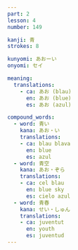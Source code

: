 ```yaml
---
part: 2
lesson: 4
number: 149

kanji: 青
strokes: 8

kunyomi: あおーい
onyomi: セイ

meaning:
  translations:
    - ca: あお (blau)
      en: あお (blue)
      es: あお (azul)

compound_words:
  - word: 青い
    kana: あお・い
    translations:
    - ca: blau blava
      en: blue
      es: azul
  - word: 青空
    kana: あお・ぞら
    translations:
    - ca: cel blau
      en: blue sky
      es: cielo azul
  - word: 青春
    kana: せい・しゅん
    translations:
    - ca: juventut
      en: youth
      es: juventud
---
```

